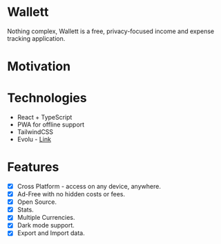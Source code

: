 # Wallett

Nothing complex, Wallett is a free, privacy-focused income and expense tracking application.

# Motivation

# Technologies

- React + TypeScript
- PWA for offline support
- TailwindCSS
- Evolu - [Link](https://www.evolu.dev/)

# Features

- [x] Cross Platform - access on any device, anywhere.
- [x] Ad-Free with no hidden costs or fees.
- [x] Open Source.
- [x] Stats.
- [x] Multiple Currencies.
- [x] Dark mode support.
- [x] Export and Import data.
